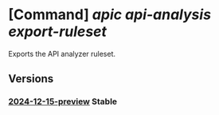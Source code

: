 # [Command] _apic api-analysis export-ruleset_

Exports the API analyzer ruleset.

## Versions

### [2024-12-15-preview](/Resources/mgmt-plane/L3N1YnNjcmlwdGlvbnMve30vcmVzb3VyY2Vncm91cHMve30vcHJvdmlkZXJzL21pY3Jvc29mdC5hcGljZW50ZXIvYW5hbHl6ZXJjb25maWdzL3t9L2V4cG9ydHJ1bGVzZXQ=/2024-12-15-preview.xml) **Stable**

<!-- mgmt-plane /subscriptions/{}/resourcegroups/{}/providers/microsoft.apicenter/analyzerconfigs/{}/exportruleset 2024-12-15-preview -->
